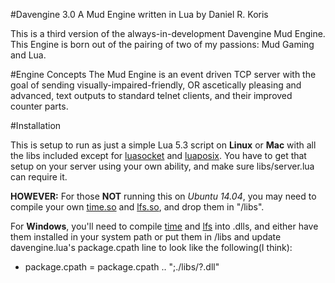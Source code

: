 #Davengine 3.0
A Mud Engine written in Lua by Daniel R. Koris

This is a third version of the always-in-development Davengine Mud Engine. This Engine is born out of the pairing of two of my passions: Mud Gaming and Lua.

#Engine Concepts
The Mud Engine is an event driven TCP server with the goal of sending visually-impaired-friendly, OR ascetically pleasing and advanced, text outputs to standard telnet clients, and their improved counter parts. 

#Installation

This is setup to run as just a simple Lua 5.3 script on __Linux__ or __Mac__ with all the libs included except for [luasocket](https://github.com/diegonehab/luasocket) and [luaposix](https://github.com/luaposix/luaposix). You have to get that setup on your server using your own ability, and make sure libs/server.lua can require it. 

__HOWEVER:__ For those __NOT__ running this on *Ubuntu 14.04*, you may need to compile your own [time.so](https://github.com/m241dan/lua-time) and [lfs.so](https://github.com/keplerproject/luafilesystem), and drop them in "/libs".

For __Windows__, you'll need to compile [time](https://github.com/m241dan/lua-time) and [lfs](https://github.com/keplerproject/luafilesystem) into .dlls, and either have them installed in your system path or put them in /libs and update davengine.lua's package.cpath line to look like the following(I think):
* package.cpath = package.cpath .. ";./libs/?.dll"
